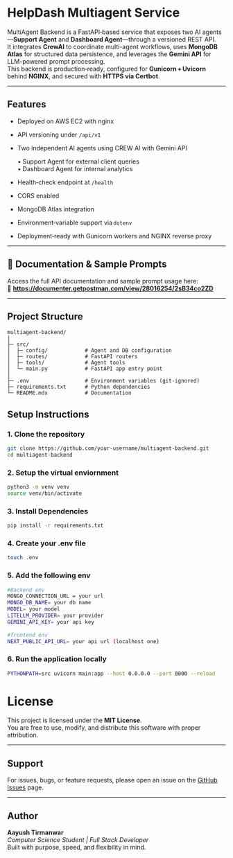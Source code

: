 
# HelpDash Multiagent Service

MultiAgent Backend is a FastAPI‑based service that exposes two AI agents—**Support Agent** and **Dashboard Agent**—through a versioned REST API.  
It integrates **CrewAI** to coordinate multi-agent workflows, uses **MongoDB Atlas** for structured data persistence, and leverages the **Gemini API** for LLM-powered prompt processing.  
This backend is production‑ready, configured for **Gunicorn + Uvicorn** behind **NGINX**, and secured with **HTTPS via Certbot**.


---

## Features
- Deployed on AWS EC2 with nginx 
- API versioning under `/api/v1`
- Two independent AI agents using CREW AI with Gemini API
  
  • Support Agent for external client queries  
  • Dashboard Agent for internal analytics  
- Health‑check endpoint at `/health`
- CORS enabled
- MongoDB Atlas integration
- Environment‑variable support via `dotenv`
- Deployment‑ready with Gunicorn workers and NGINX reverse proxy

---

## 📄 Documentation & Sample Prompts

Access the full API documentation and sample prompt usage here:  
🔗 **https://documenter.getpostman.com/view/28016254/2sB34co2ZD**  

---

## Project Structure

```text
multiagent-backend/
│
├─ src/
│  ├─ config/            # Agent and DB configuration
│  ├─ routes/            # FastAPI routers
│  ├─ tools/             # Agent tools
│  └─ main.py            # FastAPI app entry point
│
├─ .env                  # Environment variables (git‑ignored)
├─ requirements.txt      # Python dependencies
└─ README.mdx            # Documentation
```
## Setup Instructions

### 1. Clone the repository
```bash
git clone https://github.com/your-username/multiagent-backend.git
cd multiagent-backend
```
### 2. Setup the virtual enviornment 
```bash
python3 -m venv venv
source venv/bin/activate
```
### 3. Install Dependencies
```bash
pip install -r requirements.txt
```
### 4. Create your .env file
```bash
touch .env
```
### 5. Add the following env 
```bash
#Backend env 
MONGO_CONNECTION_URL = your url
MONGO_DB_NAME= your db name
MODEL= your model 
LITELLM_PROVIDER= your provider
GEMINI_API_KEY= your api key
 
#frontend env
NEXT_PUBLIC_API_URL= your api url (localhost one)

```
### 6. Run the application locally 
```bash
PYTHONPATH=src uvicorn main:app --host 0.0.0.0 --port 8000 --reload
```

# License

This project is licensed under the **MIT License**.  
You are free to use, modify, and distribute this software with proper attribution.

---

## Support

For issues, bugs, or feature requests, please open an issue on the [GitHub Issues](https://github.com/Tiru-99/HelpDash/issues) page.

---

## Author

**Aayush Tirmanwar**  
_Computer Science Student | Full Stack Developer_  
Built with purpose, speed, and flexibility in mind.




